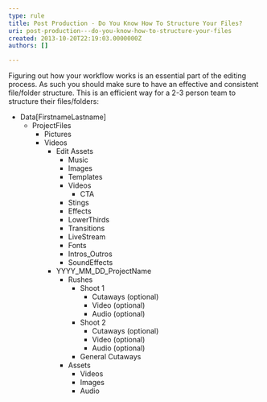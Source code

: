 ```yaml
---
type: rule
title: Post Production - Do You Know How To Structure Your Files?
uri: post-production---do-you-know-how-to-structure-your-files
created: 2013-10-20T22:19:03.0000000Z
authors: []

---
```


 
Figuring out how your workflow works is an essential part of the editing process. As such you should make sure to have an effective and consistent file/folder structure. 
​This is an efficient way for a 2-3 person team to structure their files/folders:



- Data[FirstnameLastname]
    - ProjectFiles
        - Pictures​
        - Videos
            - Edit Assets
                - Music
                - Images
                - Templates​
                - Videos
                    - CTA
                - Stings
                - Effects
                - LowerThirds
                - Transitions
                - LiveStream
                - Fonts
                - Intros\_Outros
                - SoundEffects
            - YYYY\_MM\_DD\_ProjectName
                - Rushes
                    - Shoot 1
                        - Cutaways (optional)
                        - Video (optional)
                        - Audio (optional)
                    - Shoot 2
                        - Cutaways (optional)
                        - Video (optional)
                        - Audio (optional)
                    - General Cutaways
                - Assets
                    - Videos
                    - Images
                    - Audio




